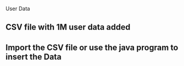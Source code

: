 User Data
## CSV file with 1M user data added 
## Import the CSV file or use the java program to insert the Data
##
